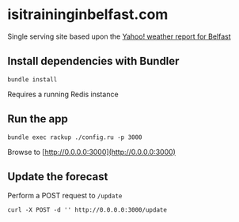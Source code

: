 # isitraininginbelfast.com

Single serving site based upon the [Yahoo! weather report for Belfast](http://weather.yahoo.com/northern-ireland/belfast/belfast-44544)

## Install dependencies with Bundler

	bundle install

Requires a running Redis instance

## Run the app

	bundle exec rackup ./config.ru -p 3000

Browse to [http://0.0.0.0:3000](http://0.0.0.0:3000)

## Update the forecast

Perform a POST request to ``/update``

	curl -X POST -d '' http://0.0.0.0:3000/update
